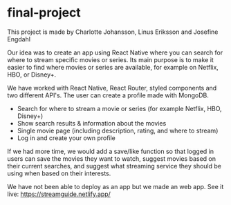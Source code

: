 # final-project

This project is made by Charlotte Johansson, Linus Eriksson and Josefine Engdahl

Our idea was to create an app using React Native where you can search for where to stream specific movies or series. Its main purpose is to make it easier to find where movies or series are available, for example on Netflix, HBO, or Disney+.

We have worked with React Native, React Router, styled components and two different API's. The user can create a profile made with MongoDB. 

- Search for where to stream a movie or series (for example Netflix, HBO, Disney+)
- Show search results & information about the movies
- Single movie page (including description, rating, and where to stream)
- Log in and create your own profile

If we had more time, we would add a save/like function so that logged in users can save the movies they want to watch, suggest movies based on their current searches, and suggest what streaming service they should be using when based on their interests.

We have not been able to deploy as an app but we made an web app. See it live: https://streamguide.netlify.app/
